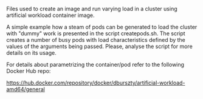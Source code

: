 Files used to create an image and run varying load in a cluster using artificial workload container image.

A simple example how a steam of pods can be generated to load the cluster with "dummy" work is presented in the script createpods.sh. 
The script creates a number of busy pods with load characteristics defined by the values of the arguments being passed. 
Please, analyse the script for more details on its usage.

For details about parametrizing the container/pod refer to the following Docker Hub repo: 

   https://hub.docker.com/repository/docker/dburszty/artificial-workload-amd64/general
   
